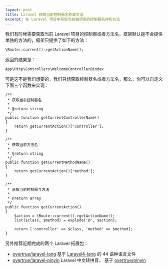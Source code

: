 ```yaml
---
layout: post
title: Laravel 获取当前控制器名称或方法
excerpt: 在 Laravel 项目中获取当前被调用的控制器名称和方法
---
```


我们有时候需要获取当前 Laravel 项目的控制器或者方法名，框架默认是不会提供单独的方法的，框架只提供了如下的方法：

```php?start_inline=1
\Route::current()->getActionName();
```

返回的结果是：

```php?start_inline=1
App\Http\Controllers\WelcomeController@index
```

可是这不是我们想要的，我们只想获取控制器名或者方法名，那么，你可以自定义下面三个函数来实现：

```php?start_inline=1
/**
 * 获取当前控制器名
 *
 * @return string
 */
public function getCurrentControllerName()
{
    return getCurrentAction()['controller'];
}

/**
 * 获取当前方法名
 *
 * @return string
 */
public function getCurrentMethodName()
{
    return getCurrentAction()['method'];
}

/**
 * 获取当前控制器与方法
 *
 * @return array
 */
public function getCurrentAction()
{
    $action = \Route::current()->getActionName();
    list($class, $method) = explode('@', $action);

    return ['controller' => $class, 'method' => $method];
}
```

另外推荐近期完成的两个 Laravel 拓展包：

- [overtrue/laravel-lang](https://github.com/overtrue/laravel-lang) 基于 [Laravel4-lang](https://github.com/caouecs/Laravel4-lang) 的 44 语种语言文件
- [overtrue/laravel-pinyin](https://github.com/overtrue/laravel-pinyin) Laravel 中文转拼音， 基于 [overtrue/pinyin](https://github.com/overtrue/pinyin)
